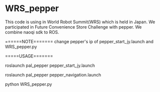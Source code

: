 # WRS_pepper
This code is using in World Robot Summit(WRS) which is held in Japan.
We participated in Future Convenience Store Challenge with pepper.
We combine naoqi sdk to ROS.


======NOTE=======
change pepper's ip of pepper_start_jy.launch and WRS_pepper.py

=====USAGE=======

roslaunch pal_pepper pepper_start_jy.launch

roslaunch pal_pepper pepper_navigation.launch

python WRS_pepper.py
